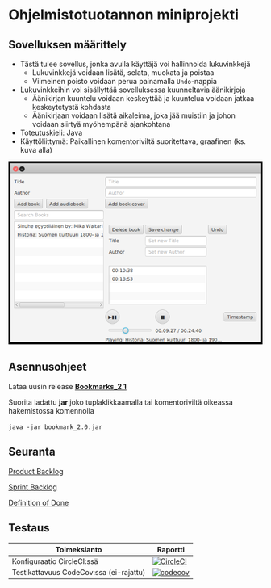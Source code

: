 # Ohjelmistotuotannon miniprojekti



## Sovelluksen määrittely

- Tästä tulee sovellus, jonka avulla käyttäjä voi hallinnoida lukuvinkkejä
    - Lukuvinkkejä voidaan lisätä, selata, muokata ja poistaa
    - Viimeinen poisto voidaan perua painamalla `Undo`-nappia
 - Lukuvinkkeihin voi sisällyttää sovelluksessa kuunneltavia äänikirjoja
    - Äänikirjan kuuntelu voidaan keskeyttää ja kuuntelua voidaan jatkaa keskeytetystä kohdasta
    - Äänikirjaan voidaan lisätä aikaleima, joka jää muistiin ja johon voidaan siirtyä myöhempänä ajankohtana
- Toteutuskieli: Java
- Käyttöliittymä: Paikallinen komentoriviltä suoritettava, graafinen (ks. kuva alla)

![](https://github.com/fir3porkkana/ohtuMiniParas/blob/master/Documentation/UI7.png)


## Asennusohjeet

Lataa uusin release [**Bookmarks_2.1**](https://github.com/fir3porkkana/ohtuMiniParas/releases/tag/2.1)

Suorita ladattu **jar** joko tuplaklikkaamalla tai komentoriviltä oikeassa hakemistossa komennolla

`java -jar bookmark_2.0.jar`


## Seuranta

[Product Backlog](https://docs.google.com/spreadsheets/d/1xw16uQBEmb93MxG8sn8DBW7L4hb3ol44io-by8Mnahs/edit?usp=sharing)

[Sprint Backlog](https://docs.google.com/spreadsheets/d/1xw16uQBEmb93MxG8sn8DBW7L4hb3ol44io-by8Mnahs/edit#gid=1851121910)

[Definition of Done](https://github.com/fir3porkkana/ohtuMiniParas/blob/master/Documentation/definitionOfDone.md)


## Testaus

Toimeksianto | Raportti 
-----------|----------
Konfiguraatio CircleCI:ssä | [![CircleCI](https://circleci.com/gh/fir3porkkana/ohtuMiniParas.svg?style=svg)](https://circleci.com/gh/fir3porkkana/ohtuMiniParas) 
Testikattavuus CodeCov:ssa (ei-rajattu) | [![codecov](https://codecov.io/gh/fir3porkkana/ohtuMiniParas/branch/master/graph/badge.svg)](https://codecov.io/gh/fir3porkkana/ohtuMiniParas)
